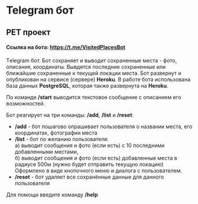 # Telegram бот
## PET проект
#### Ссылка на бота: https://t.me/VisitedPlacesBot
Тelegram бот. Бот сохраняет и выводит сохраненные места - фото, описания, координаты. 
Вывдятся последние сохраненные или ближайшие сохраненные к текущей локации места.
Бот развернут и опубликован на сервисе (сервере) **Heroku**. 
В работе бота использована база данных **PostgreSQL**, которая также развернута на **Heroku**.

По команде **/start** выводится текстовое сообщение с описанием его возможностей.

Бот реагирует на три команды: **/add**, **/list** и **/reset**:

- **/add** - бот пошагово опрашивает пользователя о названии места, его координатах, фотографии места
- **/list** - бот по желанию пользователя:   
    а) выводит сообщения и фото (если есть) с 10 последними добавленными местами,   
    б) выводит сообщения и фото (если есть) добавленные места в радиусе 500м (нужно будет отправить текущую локацию)   
    Оформлено в виде кнопочного меню и диалога с пользователем.
- **/reset** - бот удаляет все сохранённые данные для данного пользователя

Для помощи введите команду **/help**
